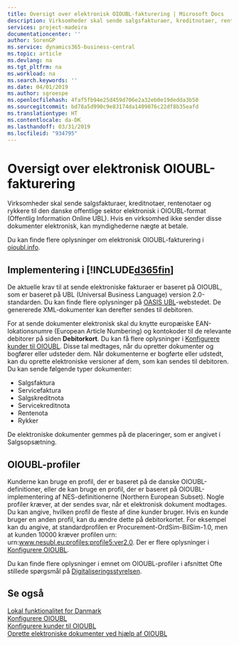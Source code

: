 ```yaml
---
title: Oversigt over elektronisk OIOUBL-fakturering | Microsoft Docs
description: Virksomheder skal sende salgsfakturaer, kreditnotaer, rentenotaer og rykkere til den danske offentlige sektor elektronisk i OIOUBL-format (Offentlig Information Online UBL). Hvis en virksomhed ikke sender disse dokumenter elektronisk, kan myndighederne nægte at betale.
services: project-madeira
documentationcenter: ''
author: SorenGP
ms.service: dynamics365-business-central
ms.topic: article
ms.devlang: na
ms.tgt_pltfrm: na
ms.workload: na
ms.search.keywords: ''
ms.date: 04/01/2019
ms.author: sgroespe
ms.openlocfilehash: 4faf5fb94e25d459d706e2a32eb0e19dedda3b50
ms.sourcegitcommit: bd78a5d990c9e83174da1409076c22df8b35eafd
ms.translationtype: HT
ms.contentlocale: da-DK
ms.lasthandoff: 03/31/2019
ms.locfileid: "934795"
---
```

# <a name="oioubl-electronic-invoicing-overview"></a>Oversigt over elektronisk OIOUBL-fakturering
Virksomheder skal sende salgsfakturaer, kreditnotaer, rentenotaer og rykkere til den danske offentlige sektor elektronisk i OIOUBL-format (Offentlig Information Online UBL). Hvis en virksomhed ikke sender disse dokumenter elektronisk, kan myndighederne nægte at betale.  

Du kan finde flere oplysninger om elektronisk OIOUBL-fakturering i [oioubl.info](https://www.oioubl.info).  

## <a name="implementation-in-included365finincludesd365finmdmd"></a>Implementering i [!INCLUDE[d365fin](../../includes/d365fin_md.md)]  
De aktuelle krav til at sende elektroniske fakturaer er baseret på OIOUBL, som er baseret på UBL (Universal Business Language) version 2.0-standarden. Du kan finde flere oplysninger på [OASIS UBL](https://aka.ms/OasisUblSite)-webstedet. De genererede XML-dokumenter kan derefter sendes til debitoren.  

For at sende dokumenter elektronisk skal du knytte europæiske EAN-lokationsnumre (European Article Numbering) og kontokoder til de relevante debitorer på siden **Debitorkort**. Du kan få flere oplysninger i [Konfigurere kunder til OIOUBL](how-to-set-up-customers-for-oioubl.md). Disse tal medtages, når du opretter dokumenter og bogfører eller udsteder dem. Når dokumenterne er bogførte eller udstedt, kan du oprette elektroniske versioner af dem, som kan sendes til debitoren. Du kan sende følgende typer dokumenter:  

-   Salgsfaktura  
-   Servicefaktura  
-   Salgskreditnota  
-   Servicekreditnota  
-   Rentenota  
-   Rykker  

De elektroniske dokumenter gemmes på de placeringer, som er angivet i Salgsopsætning.  

## <a name="oioubl-profiles"></a>OIOUBL-profiler  
Kunderne kan bruge en profil, der er baseret på de danske OIOUBL-definitioner, eller de kan bruge en profil, der er baseret på OIOUBL-implementering af NES-definitionerne (Northern European Subset). Nogle profiler kræver, at der sendes svar, når et elektronisk dokument modtages. Du kan angive, hvilken profil de fleste af dine kunder bruger. Hvis en kunde bruger en anden profil, kan du ændre dette på debitorkortet. For eksempel kan du angive, at standardprofilen er Procurement-OrdSim-BilSim-1.0, men at kunden 10000 kræver profilen urn: urn:www.nesubl.eu:profiles:profile5:ver2.0. Der er flere oplysninger i [Konfigurere OIOUBL](how-to-set-up-oioubl.md).  

Du kan finde flere oplysninger i emnet om OIOUBL-profiler i afsnittet Ofte stillede spørgsmål på [Digitaliseringsstyrelsen](https://aka.ms/Digitaliseringsstyrelsen).  

## <a name="see-also"></a>Se også  
[Lokal funktionalitet for Danmark](denmark-local-functionality.md)  
 [Konfigurere OIOUBL](how-to-set-up-oioubl.md)   
 [Konfigurere kunder til OIOUBL](how-to-set-up-customers-for-oioubl.md)   
 [Oprette elektroniske dokumenter ved hjælp af OIOUBL](how-to-create-electronic-documents-by-using-oioubl.md)  
